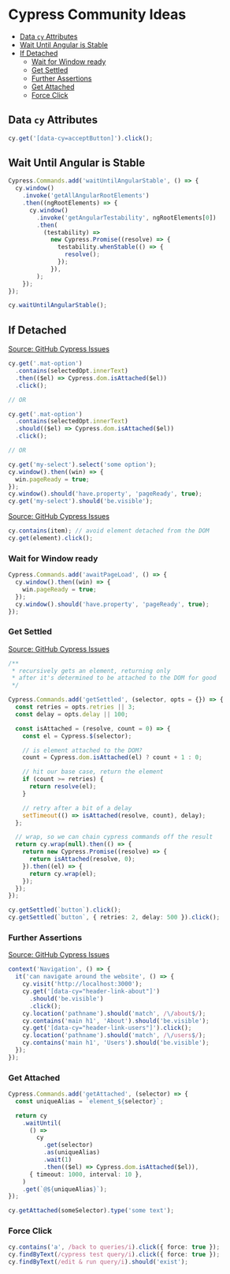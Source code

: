 # Cypress Community Ideas

<!-- @import "[TOC]" {cmd="toc" depthFrom=2 depthTo=6 orderedList=false} -->

<!-- code_chunk_output -->

- [Data `cy` Attributes](#data-cy-attributes)
- [Wait Until Angular is Stable](#wait-until-angular-is-stable)
- [If Detached](#if-detached)
  - [Wait for Window ready](#wait-for-window-ready)
  - [Get Settled](#get-settled)
  - [Further Assertions](#further-assertions)
  - [Get Attached](#get-attached)
  - [Force Click](#force-click)

<!-- /code_chunk_output -->

## Data `cy` Attributes

```ts
cy.get('[data-cy=acceptButton]').click();
```

## Wait Until Angular is Stable

```ts
Cypress.Commands.add('waitUntilAngularStable', () => {
  cy.window()
    .invoke('getAllAngularRootElements')
    .then((ngRootElements) => {
      cy.window()
        .invoke('getAngularTestability', ngRootElements[0])
        .then(
          (testability) =>
            new Cypress.Promise((resolve) => {
              testability.whenStable(() => {
                resolve();
              });
            }),
        );
    });
});

cy.waitUntilAngularStable();
```

## If Detached

[Source: GitHub Cypress Issues](https://github.com/cypress-io/cypress/issues/7306#issuecomment-723808720)

```ts
cy.get('.mat-option')
  .contains(selectedOpt.innerText)
  .then(($el) => Cypress.dom.isAttached($el))
  .click();

// OR

cy.get('.mat-option')
  .contains(selectedOpt.innerText)
  .should(($el) => Cypress.dom.isAttached($el))
  .click();

// OR

cy.get('my-select').select('some option');
cy.window().then((win) => {
  win.pageReady = true;
});
cy.window().should('have.property', 'pageReady', true);
cy.get('my-select').should('be.visible');
```

[Source: GitHub Cypress Issues](https://github.com/cypress-io/cypress/issues/7306#issuecomment-799628318)

```ts
cy.contains(item); // avoid element detached from the DOM
cy.get(element).click();
```

### Wait for Window ready

```ts
Cypress.Commands.add('awaitPageLoad', () => {
  cy.window().then((win) => {
    win.pageReady = true;
  });
  cy.window().should('have.property', 'pageReady', true);
});
```

### Get Settled

[Source: GitHub Cypress Issues](https://github.com/cypress-io/cypress/issues/7306#issuecomment-850621378)

```ts
/**
 * recursively gets an element, returning only
 * after it's determined to be attached to the DOM for good
 */

Cypress.Commands.add('getSettled', (selector, opts = {}) => {
  const retries = opts.retries || 3;
  const delay = opts.delay || 100;

  const isAttached = (resolve, count = 0) => {
    const el = Cypress.$(selector);

    // is element attached to the DOM?
    count = Cypress.dom.isAttached(el) ? count + 1 : 0;

    // hit our base case, return the element
    if (count >= retries) {
      return resolve(el);
    }

    // retry after a bit of a delay
    setTimeout(() => isAttached(resolve, count), delay);
  };

  // wrap, so we can chain cypress commands off the result
  return cy.wrap(null).then(() => {
    return new Cypress.Promise((resolve) => {
      return isAttached(resolve, 0);
    }).then((el) => {
      return cy.wrap(el);
    });
  });
});

cy.getSettled(`button`).click();
cy.getSettled(`button`, { retries: 2, delay: 500 }).click();
```

### Further Assertions

[Source: GitHub Cypress Issues](https://github.com/cypress-io/cypress/issues/7306#issuecomment-669333500)

```ts
context('Navigation', () => {
  it('can navigate around the website', () => {
    cy.visit('http://localhost:3000');
    cy.get('[data-cy="header-link-about"]')
      .should('be.visible')
      .click();
    cy.location('pathname').should('match', /\/about$/);
    cy.contains('main h1', 'About').should('be.visible');
    cy.get('[data-cy="header-link-users"]').click();
    cy.location('pathname').should('match', /\/users$/);
    cy.contains('main h1', 'Users').should('be.visible');
  });
});
```

### Get Attached

```ts
Cypress.Commands.add('getAttached', (selector) => {
  const uniqueAlias = `element_${selector}`;

  return cy
    .waitUntil(
      () =>
        cy
          .get(selector)
          .as(uniqueAlias)
          .wait(1)
          .then(($el) => Cypress.dom.isAttached($el)),
      { timeout: 1000, interval: 10 },
    )
    .get(`@${uniqueAlias}`);
});

cy.getAttached(someSelector).type('some text');
```

### Force Click

```ts
cy.contains('a', /back to queries/i).click({ force: true });
cy.findByText(/cypress test query/i).click({ force: true });
cy.findByText(/edit & run query/i).should('exist');
```
